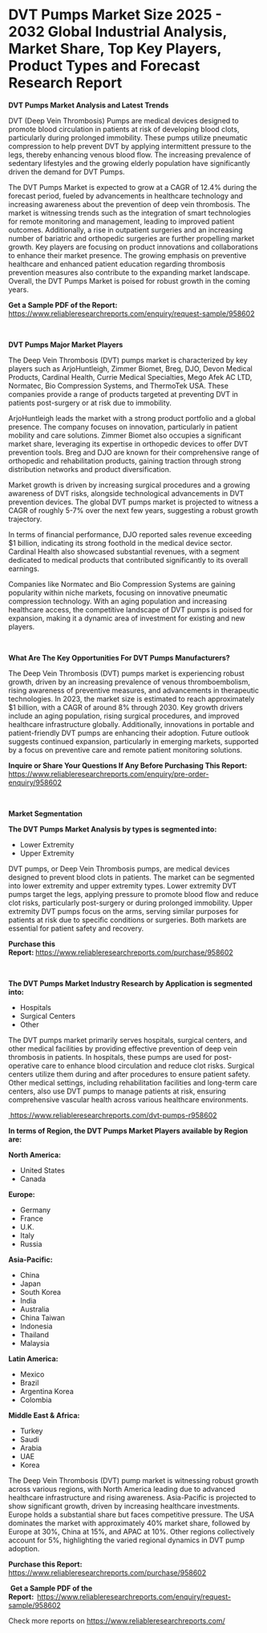 <p><h1>DVT Pumps Market Size 2025 - 2032 Global Industrial Analysis, Market Share, Top Key Players, Product Types and Forecast Research Report</h1></p><p><strong>DVT Pumps Market Analysis and Latest Trends</strong></p>
<p><p>DVT (Deep Vein Thrombosis) Pumps are medical devices designed to promote blood circulation in patients at risk of developing blood clots, particularly during prolonged immobility. These pumps utilize pneumatic compression to help prevent DVT by applying intermittent pressure to the legs, thereby enhancing venous blood flow. The increasing prevalence of sedentary lifestyles and the growing elderly population have significantly driven the demand for DVT Pumps.</p><p>The DVT Pumps Market is expected to grow at a CAGR of 12.4% during the forecast period, fueled by advancements in healthcare technology and increasing awareness about the prevention of deep vein thrombosis. The market is witnessing trends such as the integration of smart technologies for remote monitoring and management, leading to improved patient outcomes. Additionally, a rise in outpatient surgeries and an increasing number of bariatric and orthopedic surgeries are further propelling market growth. Key players are focusing on product innovations and collaborations to enhance their market presence. The growing emphasis on preventive healthcare and enhanced patient education regarding thrombosis prevention measures also contribute to the expanding market landscape. Overall, the DVT Pumps Market is poised for robust growth in the coming years.</p></p>
<p><strong>Get a Sample PDF of the Report:&nbsp;</strong> <a href="https://www.reliableresearchreports.com/enquiry/request-sample/958602?utm_campaign=2216&utm_medium=2&utm_source=Github&utm_content=ia&utm_term=04032025&utm_id=dvt-pumps">https://www.reliableresearchreports.com/enquiry/request-sample/958602</a></p>
<p>&nbsp;</p>
<p><strong>DVT Pumps Major Market Players</strong></p>
<p><p>The Deep Vein Thrombosis (DVT) pumps market is characterized by key players such as ArjoHuntleigh, Zimmer Biomet, Breg, DJO, Devon Medical Products, Cardinal Health, Currie Medical Specialties, Mego Afek AC LTD, Normatec, Bio Compression Systems, and ThermoTek USA. These companies provide a range of products targeted at preventing DVT in patients post-surgery or at risk due to immobility.</p><p>ArjoHuntleigh leads the market with a strong product portfolio and a global presence. The company focuses on innovation, particularly in patient mobility and care solutions. Zimmer Biomet also occupies a significant market share, leveraging its expertise in orthopedic devices to offer DVT prevention tools. Breg and DJO are known for their comprehensive range of orthopedic and rehabilitation products, gaining traction through strong distribution networks and product diversification.</p><p>Market growth is driven by increasing surgical procedures and a growing awareness of DVT risks, alongside technological advancements in DVT prevention devices. The global DVT pumps market is projected to witness a CAGR of roughly 5-7% over the next few years, suggesting a robust growth trajectory.</p><p>In terms of financial performance, DJO reported sales revenue exceeding $1 billion, indicating its strong foothold in the medical device sector. Cardinal Health also showcased substantial revenues, with a segment dedicated to medical products that contributed significantly to its overall earnings.</p><p>Companies like Normatec and Bio Compression Systems are gaining popularity within niche markets, focusing on innovative pneumatic compression technology. With an aging population and increasing healthcare access, the competitive landscape of DVT pumps is poised for expansion, making it a dynamic area of investment for existing and new players.</p></p>
<p>&nbsp;</p>
<p><strong>What Are The Key Opportunities For DVT Pumps Manufacturers?</strong></p>
<p><p>The Deep Vein Thrombosis (DVT) pumps market is experiencing robust growth, driven by an increasing prevalence of venous thromboembolism, rising awareness of preventive measures, and advancements in therapeutic technologies. In 2023, the market size is estimated to reach approximately $1 billion, with a CAGR of around 8% through 2030. Key growth drivers include an aging population, rising surgical procedures, and improved healthcare infrastructure globally. Additionally, innovations in portable and patient-friendly DVT pumps are enhancing their adoption. Future outlook suggests continued expansion, particularly in emerging markets, supported by a focus on preventive care and remote patient monitoring solutions.</p></p>
<p><strong>Inquire or Share Your Questions If Any Before Purchasing This Report:</strong> <a href="https://www.reliableresearchreports.com/enquiry/pre-order-enquiry/958602?utm_campaign=2216&utm_medium=2&utm_source=Github&utm_content=ia&utm_term=04032025&utm_id=dvt-pumps">https://www.reliableresearchreports.com/enquiry/pre-order-enquiry/958602</a></p>
<p>&nbsp;</p>
<p><strong>Market Segmentation</strong></p>
<p><strong>The DVT Pumps Market Analysis by types is segmented into:</strong></p>
<p><ul><li>Lower Extremity</li><li>Upper Extremity</li></ul></p>
<p><p>DVT pumps, or Deep Vein Thrombosis pumps, are medical devices designed to prevent blood clots in patients. The market can be segmented into lower extremity and upper extremity types. Lower extremity DVT pumps target the legs, applying pressure to promote blood flow and reduce clot risks, particularly post-surgery or during prolonged immobility. Upper extremity DVT pumps focus on the arms, serving similar purposes for patients at risk due to specific conditions or surgeries. Both markets are essential for patient safety and recovery.</p></p>
<p><strong>Purchase this Report:&nbsp;</strong><a href="https://www.reliableresearchreports.com/purchase/958602?utm_campaign=2216&utm_medium=2&utm_source=Github&utm_content=ia&utm_term=04032025&utm_id=dvt-pumps">https://www.reliableresearchreports.com/purchase/958602</a></p>
<p>&nbsp;</p>
<p><strong>The DVT Pumps Market Industry Research by Application is segmented into:</strong></p>
<p><ul><li>Hospitals</li><li>Surgical Centers</li><li>Other</li></ul></p>
<p><p>The DVT pumps market primarily serves hospitals, surgical centers, and other medical facilities by providing effective prevention of deep vein thrombosis in patients. In hospitals, these pumps are used for post-operative care to enhance blood circulation and reduce clot risks. Surgical centers utilize them during and after procedures to ensure patient safety. Other medical settings, including rehabilitation facilities and long-term care centers, also use DVT pumps to manage patients at risk, ensuring comprehensive vascular health across various healthcare environments.</p></p>
<p><a href="https://www.reliableresearchreports.com/dvt-pumps-r958602?utm_campaign=2216&utm_medium=2&utm_source=Github&utm_content=ia&utm_term=04032025&utm_id=dvt-pumps">&nbsp;https://www.reliableresearchreports.com/dvt-pumps-r958602</a></p>
<p><strong>In terms of Region, the DVT Pumps Market Players available by Region are:</strong></p>
<p>
    <p> <strong> North America: </strong>
        <ul>
            <li>United States</li>
            <li>Canada</li>
        </ul>
        </p> 
    <p> <strong> Europe: </strong>
        <ul>
            <li>Germany</li>
            <li>France</li>
            <li>U.K.</li>
            <li>Italy</li>
            <li>Russia</li>
        </ul>
        </p> 
    <p> <strong> Asia-Pacific: </strong>
        <ul>
            <li>China</li>
            <li>Japan</li>
            <li>South Korea</li>
            <li>India</li>
            <li>Australia</li>
            <li>China Taiwan</li>
            <li>Indonesia</li>
            <li>Thailand</li>
            <li>Malaysia</li>
        </ul>
        </p> 
    <p> <strong> Latin America: </strong>
        <ul>
            <li>Mexico</li>
            <li>Brazil</li>
            <li>Argentina Korea</li>
            <li>Colombia</li>
        </ul>
        </p> 
    <p> <strong> Middle East & Africa: </strong>
        <ul>
            <li>Turkey</li>
            <li>Saudi</li>
            <li>Arabia</li>
            <li>UAE</li>
            <li>Korea</li>
        </ul>
    </p>
    </p>
<p><p>The Deep Vein Thrombosis (DVT) pump market is witnessing robust growth across various regions, with North America leading due to advanced healthcare infrastructure and rising awareness. Asia-Pacific is projected to show significant growth, driven by increasing healthcare investments. Europe holds a substantial share but faces competitive pressure. The USA dominates the market with approximately 40% market share, followed by Europe at 30%, China at 15%, and APAC at 10%. Other regions collectively account for 5%, highlighting the varied regional dynamics in DVT pump adoption.</p></p>
<p><strong>Purchase this Report: </strong><a href="https://www.reliableresearchreports.com/purchase/958602?utm_campaign=2216&utm_medium=2&utm_source=Github&utm_content=ia&utm_term=04032025&utm_id=dvt-pumps">https://www.reliableresearchreports.com/purchase/958602</a></p>
<p>&nbsp;<strong>Get a Sample PDF of the Report:&nbsp;&nbsp;</strong><a href="https://www.reliableresearchreports.com/enquiry/request-sample/958602?utm_campaign=2216&utm_medium=2&utm_source=Github&utm_content=ia&utm_term=04032025&utm_id=dvt-pumps">https://www.reliableresearchreports.com/enquiry/request-sample/958602</a></p>
<p><strong></strong></p>
<p>Check more reports on <a href="https://www.reliableresearchreports.com/?utm_campaign=2216&utm_medium=2&utm_source=Github&utm_content=ia&utm_term=04032025&utm_id=dvt-pumps">https://www.reliableresearchreports.com/</a></p>